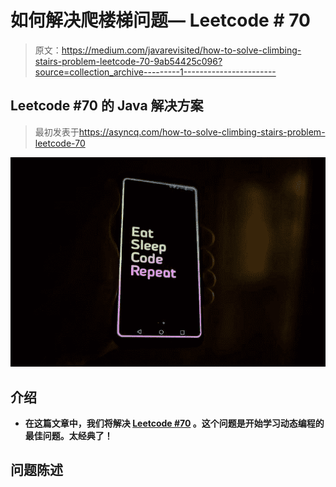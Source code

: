# 如何解决爬楼梯问题— Leetcode # 70

> 原文：<https://medium.com/javarevisited/how-to-solve-climbing-stairs-problem-leetcode-70-9ab54425c096?source=collection_archive---------1----------------------->

## Leetcode #70 的 Java 解决方案

> 最初发表于<https://asyncq.com/how-to-solve-climbing-stairs-problem-leetcode-70>

**![](img/240dfbe2e9387464242b32baa03e402b.png)**

## **介绍**

*   **在这篇文章中，我们将解决 [Leetcode #70](https://leetcode.com/problems/climbing-stairs/) 。这个问题是开始学习动态编程的最佳问题。太经典了！**

## **问题陈述**